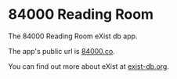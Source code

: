 # 84000 Reading Room

The 84000 Reading Room eXist db app.

The app's public url is [84000.co](https://84000.co).

You can find out more about eXist at [exist-db.org](http://exist-db.org).

